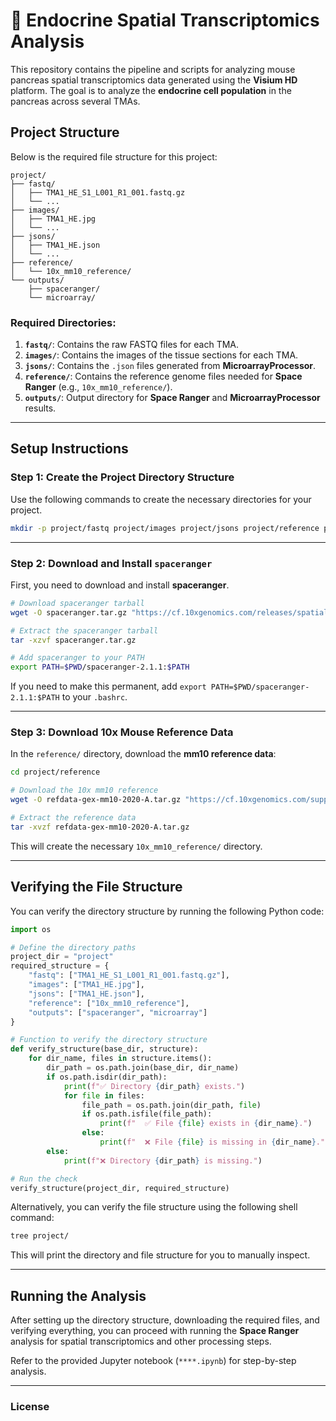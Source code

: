 
# 🧬 Endocrine Spatial Transcriptomics Analysis

This repository contains the pipeline and scripts for analyzing mouse pancreas spatial transcriptomics data generated using the **Visium HD** platform. The goal is to analyze the **endocrine cell population** in the pancreas across several TMAs.

## Project Structure

Below is the required file structure for this project:

```
project/
├── fastq/
│   ├── TMA1_HE_S1_L001_R1_001.fastq.gz
│   └── ...
├── images/
│   ├── TMA1_HE.jpg
│   └── ...
├── jsons/
│   ├── TMA1_HE.json
│   └── ...
├── reference/
│   └── 10x_mm10_reference/
└── outputs/
    ├── spaceranger/
    └── microarray/
```

### Required Directories:
1. **`fastq/`**: Contains the raw FASTQ files for each TMA.
2. **`images/`**: Contains the images of the tissue sections for each TMA.
3. **`jsons/`**: Contains the `.json` files generated from **MicroarrayProcessor**.
4. **`reference/`**: Contains the reference genome files needed for **Space Ranger** (e.g., `10x_mm10_reference/`).
5. **`outputs/`**: Output directory for **Space Ranger** and **MicroarrayProcessor** results.

---

## Setup Instructions

### Step 1: Create the Project Directory Structure

Use the following commands to create the necessary directories for your project.

```bash
mkdir -p project/fastq project/images project/jsons project/reference project/outputs/spaceranger project/outputs/microarray
```

---

### Step 2: Download and Install `spaceranger`

First, you need to download and install **spaceranger**.

```bash
# Download spaceranger tarball
wget -O spaceranger.tar.gz "https://cf.10xgenomics.com/releases/spatial-exp/spaceranger-2.1.1.tar.gz"

# Extract the spaceranger tarball
tar -xzvf spaceranger.tar.gz

# Add spaceranger to your PATH
export PATH=$PWD/spaceranger-2.1.1:$PATH
```

If you need to make this permanent, add `export PATH=$PWD/spaceranger-2.1.1:$PATH` to your `.bashrc`.

---

### Step 3: Download 10x Mouse Reference Data

In the `reference/` directory, download the **mm10 reference data**:

```bash
cd project/reference

# Download the 10x mm10 reference
wget -O refdata-gex-mm10-2020-A.tar.gz "https://cf.10xgenomics.com/supp/spatial-exp/refdata-gex-mm10-2020-A.tar.gz"

# Extract the reference data
tar -xvzf refdata-gex-mm10-2020-A.tar.gz
```

This will create the necessary `10x_mm10_reference/` directory.

---

## Verifying the File Structure

You can verify the directory structure by running the following Python code:

```python
import os

# Define the directory paths
project_dir = "project"
required_structure = {
    "fastq": ["TMA1_HE_S1_L001_R1_001.fastq.gz"],
    "images": ["TMA1_HE.jpg"],
    "jsons": ["TMA1_HE.json"],
    "reference": ["10x_mm10_reference"],
    "outputs": ["spaceranger", "microarray"]
}

# Function to verify the directory structure
def verify_structure(base_dir, structure):
    for dir_name, files in structure.items():
        dir_path = os.path.join(base_dir, dir_name)
        if os.path.isdir(dir_path):
            print(f"✅ Directory {dir_path} exists.")
            for file in files:
                file_path = os.path.join(dir_path, file)
                if os.path.isfile(file_path):
                    print(f"  ✅ File {file} exists in {dir_name}.")
                else:
                    print(f"  ❌ File {file} is missing in {dir_name}.")
        else:
            print(f"❌ Directory {dir_path} is missing.")

# Run the check
verify_structure(project_dir, required_structure)
```

Alternatively, you can verify the file structure using the following shell command:

```bash
tree project/
```

This will print the directory and file structure for you to manually inspect.

---

## Running the Analysis

After setting up the directory structure, downloading the required files, and verifying everything, you can proceed with running the **Space Ranger** analysis for spatial transcriptomics and other processing steps.

Refer to the provided Jupyter notebook (`****.ipynb`) for step-by-step analysis.


---


### License




